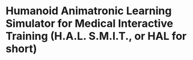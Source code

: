 # Humanoid Animatronic Learning Simulator for Medical Interactive Training (H.A.L. S.M.I.T., or HAL for short)

